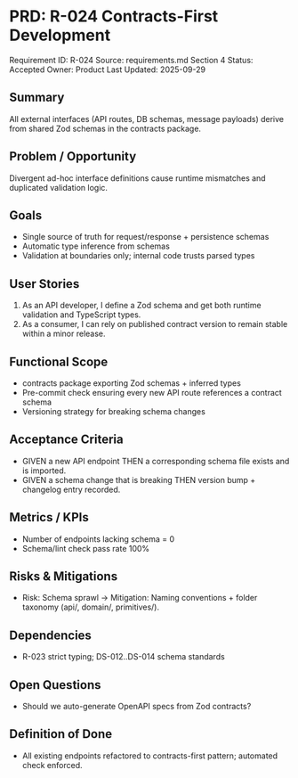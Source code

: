 # PRD: R-024 Contracts-First Development

Requirement ID: R-024
Source: requirements.md Section 4
Status: Accepted
Owner: Product
Last Updated: 2025-09-29

## Summary

All external interfaces (API routes, DB schemas, message payloads) derive from shared Zod schemas in the contracts package.

## Problem / Opportunity

Divergent ad-hoc interface definitions cause runtime mismatches and duplicated validation logic.

## Goals

- Single source of truth for request/response + persistence schemas
- Automatic type inference from schemas
- Validation at boundaries only; internal code trusts parsed types

## User Stories

1. As an API developer, I define a Zod schema and get both runtime validation and TypeScript types.
2. As a consumer, I can rely on published contract version to remain stable within a minor release.

## Functional Scope

- contracts package exporting Zod schemas + inferred types
- Pre-commit check ensuring every new API route references a contract schema
- Versioning strategy for breaking schema changes

## Acceptance Criteria

- GIVEN a new API endpoint THEN a corresponding schema file exists and is imported.
- GIVEN a schema change that is breaking THEN version bump + changelog entry recorded.

## Metrics / KPIs

- Number of endpoints lacking schema = 0
- Schema/lint check pass rate 100%

## Risks & Mitigations

- Risk: Schema sprawl → Mitigation: Naming conventions + folder taxonomy (api/, domain/, primitives/).

## Dependencies

- R-023 strict typing; DS-012..DS-014 schema standards

## Open Questions

- Should we auto-generate OpenAPI specs from Zod contracts?

## Definition of Done

- All existing endpoints refactored to contracts-first pattern; automated check enforced.
